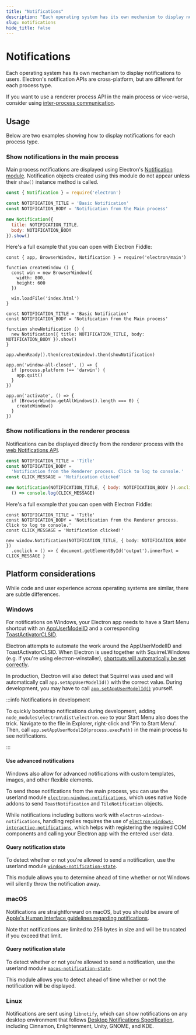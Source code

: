 ```yaml
---
title: "Notifications"
description: "Each operating system has its own mechanism to display notifications to users. Electron's notification APIs are cross-platform, but are different for each process type."
slug: notifications
hide_title: false
---
```


# Notifications

Each operating system has its own mechanism to display notifications to users. Electron's notification
APIs are cross-platform, but are different for each process type.

If you want to use a renderer process API in the main process or vice-versa, consider using
[inter-process communication](latest/tutorial/ipc.md).

## Usage

Below are two examples showing how to display notifications for each process type.

### Show notifications in the main process

Main process notifications are displayed using Electron's [Notification module](latest/api/notification.md).
Notification objects created using this module do not appear unless their `show()` instance
method is called.

```js title='Main Process'
const { Notification } = require('electron')

const NOTIFICATION_TITLE = 'Basic Notification'
const NOTIFICATION_BODY = 'Notification from the Main process'

new Notification({
  title: NOTIFICATION_TITLE,
  body: NOTIFICATION_BODY
}).show()
```

Here's a full example that you can open with Electron Fiddle:

```fiddle docs/latest/fiddles/features/notifications/main
const { app, BrowserWindow, Notification } = require('electron/main')

function createWindow () {
  const win = new BrowserWindow({
    width: 800,
    height: 600
  })

  win.loadFile('index.html')
}

const NOTIFICATION_TITLE = 'Basic Notification'
const NOTIFICATION_BODY = 'Notification from the Main process'

function showNotification () {
  new Notification({ title: NOTIFICATION_TITLE, body: NOTIFICATION_BODY }).show()
}

app.whenReady().then(createWindow).then(showNotification)

app.on('window-all-closed', () => {
  if (process.platform !== 'darwin') {
    app.quit()
  }
})

app.on('activate', () => {
  if (BrowserWindow.getAllWindows().length === 0) {
    createWindow()
  }
})
```

### Show notifications in the renderer process

Notifications can be displayed directly from the renderer process with the
[web Notifications API](https://developer.mozilla.org/en-US/docs/Web/API/Notifications_API/Using_the_Notifications_API).

```js title='Renderer Process'
const NOTIFICATION_TITLE = 'Title'
const NOTIFICATION_BODY =
  'Notification from the Renderer process. Click to log to console.'
const CLICK_MESSAGE = 'Notification clicked'

new Notification(NOTIFICATION_TITLE, { body: NOTIFICATION_BODY }).onclick =
  () => console.log(CLICK_MESSAGE)
```

Here's a full example that you can open with Electron Fiddle:

```fiddle docs/latest/fiddles/features/notifications/renderer|focus=renderer.js
const NOTIFICATION_TITLE = 'Title'
const NOTIFICATION_BODY = 'Notification from the Renderer process. Click to log to console.'
const CLICK_MESSAGE = 'Notification clicked!'

new window.Notification(NOTIFICATION_TITLE, { body: NOTIFICATION_BODY })
  .onclick = () => { document.getElementById('output').innerText = CLICK_MESSAGE }
```

## Platform considerations

While code and user experience across operating systems are similar, there
are subtle differences.

### Windows

For notifications on Windows, your Electron app needs to have a Start Menu shortcut with an
[AppUserModelID][app-user-model-id] and a corresponding [ToastActivatorCLSID][toast-activator-clsid].

Electron attempts to automate the work around the AppUserModelID and ToastActivatorCLSID. When
Electron is used together with Squirrel.Windows (e.g. if you're using electron-winstaller),
[shortcuts will automatically be set correctly][squirrel-events].

In production, Electron will also detect that Squirrel was used and will automatically call
`app.setAppUserModelId()` with the correct value. During development, you may have
to call [`app.setAppUserModelId()`][set-app-user-model-id] yourself.

:::info Notifications in development

To quickly bootstrap notifications during development, adding
`node_modules\electron\dist\electron.exe` to your Start Menu also does the
trick. Navigate to the file in Explorer, right-click and 'Pin to Start Menu'.
Then, call `app.setAppUserModelId(process.execPath)` in the main process to see notifications.

:::

#### Use advanced notifications

Windows also allow for advanced notifications with custom templates, images, and other flexible
elements.

To send those notifications from the main process, you can use the userland module
[`electron-windows-notifications`](https://github.com/felixrieseberg/electron-windows-notifications),
which uses native Node addons to send `ToastNotification` and `TileNotification` objects.

While notifications including buttons work with `electron-windows-notifications`,
handling replies requires the use of
[`electron-windows-interactive-notifications`](https://github.com/felixrieseberg/electron-windows-interactive-notifications),
which helps with registering the required COM components and calling your
Electron app with the entered user data.

#### Query notification state

To detect whether or not you're allowed to send a notification, use the
userland module [`windows-notification-state`][windows-notification-state].

This module allows you to determine ahead of time whether or not Windows will silently throw the
notification away.

### macOS

Notifications are straightforward on macOS, but you should be aware of
[Apple's Human Interface guidelines regarding notifications][apple-notification-guidelines].

Note that notifications are limited to 256 bytes in size and will be truncated
if you exceed that limit.

#### Query notification state

To detect whether or not you're allowed to send a notification, use the userland module
[`macos-notification-state`][macos-notification-state].

This module allows you to detect ahead of time whether or not the notification will be displayed.

### Linux

Notifications are sent using `libnotify`, which can show notifications on any
desktop environment that follows [Desktop Notifications
Specification][notification-spec], including Cinnamon, Enlightenment, Unity,
GNOME, and KDE.

[notification-spec]: https://developer-old.gnome.org/notification-spec/
[app-user-model-id]: https://learn.microsoft.com/en-us/windows/win32/shell/appids
[set-app-user-model-id]: latest/api/app.md#appsetappusermodelidid-windows
[squirrel-events]: https://github.com/electron/windows-installer/blob/main/README.md#handling-squirrel-events
[toast-activator-clsid]: https://learn.microsoft.com/en-us/windows/win32/properties/props-system-appusermodel-toastactivatorclsid
[apple-notification-guidelines]: https://developer.apple.com/design/human-interface-guidelines/notifications
[windows-notification-state]: https://github.com/felixrieseberg/windows-notification-state
[macos-notification-state]: https://github.com/felixrieseberg/macos-notification-state
